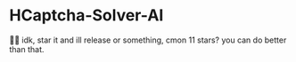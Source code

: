 # HCaptcha-Solver-AI
🤷‍♂️ idk, star it and ill release or something, cmon 11 stars? you can do better than that.
